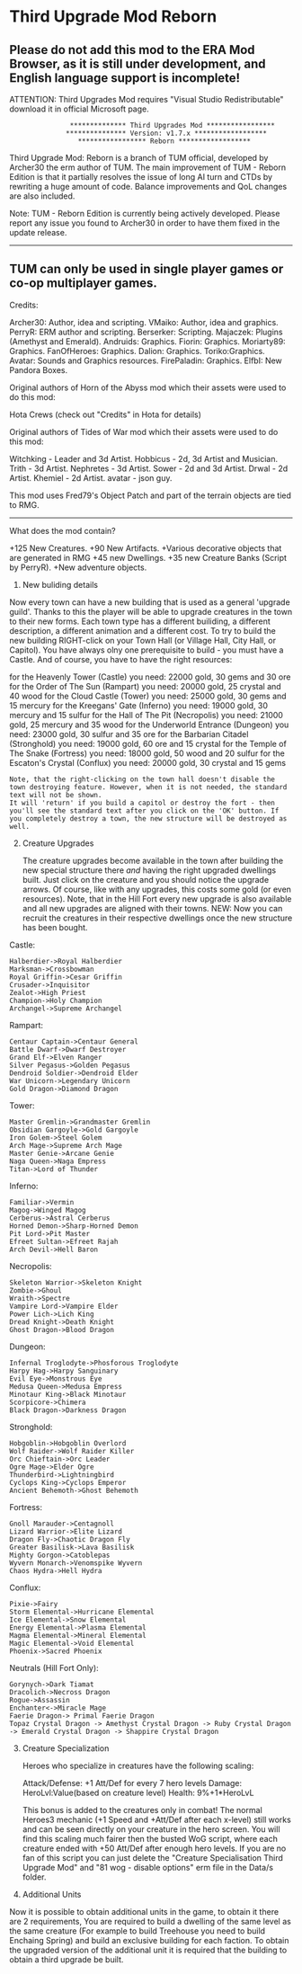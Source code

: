 # Third Upgrade Mod Reborn

## Please do not add this mod to the ERA Mod Browser, as it is still under development, and English language support is incomplete!

ATTENTION: Third Upgrades Mod requires "Visual Studio Redistributable" download it in official Microsoft page.


                   ************** Third Upgrades Mod *****************
                  *************** Version: v1.7.x ******************
                     ***************** Reborn ******************

Third Upgrade Mod: Reborn is a branch of TUM official, developed by Archer30 the erm author of TUM. The main improvement of TUM - Reborn Edition is that it partially resolves the issue of long AI turn and CTDs by rewriting a huge amount of code. Balance improvements and QoL changes are also included. 

Note: TUM - Reborn Edition is currently being actively developed. Please report any issue you found to Archer30 in order to have them fixed in the update release.

--------------------------------------------------------------------------------------------------

TUM can only be used in single player games or co-op multiplayer games.
--------------------------------------------------------------------------------------------------

Credits:

Archer30: Author, idea and scripting.
VMaiko: Author, idea and graphics.
PerryR: ERM author and scripting.
Berserker: Scripting.
Majaczek: Plugins (Amethyst and Emerald).
Andruids: Graphics.
Fiorin: Graphics.
Moriarty89: Graphics.
FanOfHeroes: Graphics.
Dalion: Graphics.
Toriko:Graphics.
Avatar: Sounds and Graphics resources.
FirePaladin: Graphics.
ElfbI: New Pandora Boxes.

Original authors of Horn of the Abyss mod which their assets were used to do this mod:

Hota Crews (check out "Credits" in Hota for details)

Original authors of Tides of War mod which their assets were used to do this mod:

Witchking - Leader and 3d Artist.
Hobbicus - 2d, 3d Artist and Musician.
Trith - 3d Artist.
Nephretes - 3d Artist.
Sower - 2d and 3d Artist.
Drwal - 2d Artist.
Khemiel - 2d Artist.
avatar - json guy.



This mod uses Fred79's Object Patch and part of the terrain objects are tied to RMG.

------------------------------------------------------------------------------------------------------------

What does the mod contain?

+125 New Creatures.
+90 New Artifacts.
+Various decorative objects that are generated in RMG
+45 new Dwellings.
+35 new Creature Banks (Script by PerryR).
+New adventure objects.




1. New buliding details

Now every town can have a new building that is used as a general 'upgrade guild'. Thanks to this the player will be able to upgrade creatures in the town to their new forms. 
Each town type has a different builiding, a different description, a different animation and a different cost. 
To try to build the new building RIGHT-click on your Town Hall (or Village Hall, City Hall, or Capitol). 
You have always olny one prerequisite to build - you must have a Castle. And of course, you have to have the right resources:

for the Heavenly Tower (Castle) you need:        22000 gold, 30 gems and 30 ore
for the Order of The Sun (Rampart) you need:     20000 gold, 25 crystal and 40 wood
for the Cloud Castle (Tower) you need:           25000 gold, 30 gems and 15 mercury
for the Kreegans' Gate (Inferno) you need:       19000 gold, 30 mercury and 15 sulfur
for the Hall of The Pit (Necropolis) you need:   21000 gold, 25 mercury and 35 wood
for the Underworld Entrance (Dungeon) you need:  23000 gold, 30 sulfur and 35 ore
for the Barbarian Citadel (Stronghold) you need: 19000 gold, 60 ore and 15 crystal
for the Temple of The Snake (Fortress) you need: 18000 gold, 50 wood and 20 sulfur
for the Escaton's Crystal (Conflux) you need:    20000 gold, 30 crystal and 15 gems

	Note, that the right-clicking on the town hall doesn't disable the town destroying feature. However, when it is not needed, the standard text will not be shown. 
	It will 'return' if you build a capitol or destroy the fort - then you'll see the standard text after you click on the 'OK' button. If you completely destroy a town, the new structure will be destroyed as well.

2. Creature Upgrades

	The creature upgrades become available in the town after building the new special structure there *and* having the right upgraded dwellings built. 
	Just click on the creature and you should notice the upgrade arrows. Of course, like with any upgrades, this costs some gold (or even resources). 
	Note, that in the Hill Fort every  new upgrade is also available and all new upgrades are aligned with their towns.
                     NEW: Now you can recruit the creatures in their respective dwellings once the new structure has been bought.

Castle:

    Halberdier->Royal Halberdier
    Marksman->Crossbowman
    Royal Griffin->Cesar Griffin
    Crusader->Inquisitor
    Zealot->High Priest
    Champion->Holy Champion
    Archangel->Supreme Archangel
	
	
Rampart:

    Centaur Captain->Centaur General
    Battle Dwarf->Dwarf Destroyer
    Grand Elf->Elven Ranger
    Silver Pegasus->Golden Pegasus
    Dendroid Soldier->Dendroid Elder
    War Unicorn->Legendary Unicorn
    Gold Dragon->Diamond Dragon
	
	
Tower:

    Master Gremlin->Grandmaster Gremlin
    Obsidian Gargoyle->Gold Gargoyle
    Iron Golem->Steel Golem
    Arch Mage->Supreme Arch Mage
    Master Genie->Arcane Genie
    Naga Queen->Naga Empress
    Titan->Lord of Thunder
	

Inferno:

    Familiar->Vermin
    Magog->Winged Magog
    Cerberus->Astral Cerberus
    Horned Demon->Sharp-Horned Demon
    Pit Lord->Pit Master
    Efreet Sultan->Efreet Rajah
    Arch Devil->Hell Baron	
	
	
Necropolis:

    Skeleton Warrior->Skeleton Knight
    Zombie->Ghoul
    Wraith->Spectre
    Vampire Lord->Vampire Elder
    Power Lich->Lich King
    Dread Knight->Death Knight
    Ghost Dragon->Blood Dragon
	
	
Dungeon:

    Infernal Troglodyte->Phosforous Troglodyte
    Harpy Hag->Harpy Sanguinary
    Evil Eye->Monstrous Eye
    Medusa Queen->Medusa Empress
    Minotaur King->Black Minotaur
    Scorpicore->Chimera
    Black Dragon->Darkness Dragon
	
	
Stronghold:

    Hobgoblin->Hobgoblin Overlord
    Wolf Raider->Wolf Raider Killer
    Orc Chieftain->Orc Leader
    Ogre Mage->Elder Ogre
    Thunderbird->Lightningbird
    Cyclops King->Cyclops Emperor
    Ancient Behemoth->Ghost Behemoth
	
	
Fortress:

    Gnoll Marauder->Centagnoll
    Lizard Warrior->Elite Lizard
    Dragon Fly->Chaotic Dragon Fly
    Greater Basilisk->Lava Basilisk
    Mighty Gorgon->Catoblepas
    Wyvern Monarch->Venomspike Wyvern
    Chaos Hydra->Hell Hydra
	
	
Conflux:

    Pixie->Fairy
    Storm Elemental->Hurricane Elemental
    Ice Elemental->Snow Elemental
    Energy Elemental->Plasma Elemental
    Magma Elemental->Mineral Elemental
    Magic Elemental->Void Elemental
    Phoenix->Sacred Phoenix
	

Neutrals (Hill Fort Only):

    Gorynych->Dark Tiamat
    Dracolich->Necross Dragon
    Rogue->Assassin
    Enchanter<->Miracle Mage
    Faerie Dragon-> Primal Faerie Dragon
    Topaz Crystal Dragon -> Amethyst Crystal Dragon -> Ruby Crystal Dragon -> Emerald Crystal Dragon -> Shappire Crystal Dragon

3. Creature Specialization

    Heroes who specialize in creatures have the following scaling:

    Attack/Defense: +1 Att/Def for every 7 hero levels
    Damage: HeroLvl:Value(based on creature level)
    Health: 9%+1*HeroLvL 
    
    This bonus is added to the creatures only in combat! The normal Heroes3 mechanic (+1 Speed and +Att/Def after each x-level) still works and can be seen directly on your creature in the hero screen.
    You will find this scaling much fairer then the busted WoG script, where each creature ended with +50 Att/Def after enough hero levels. 
    If you are no fan of this script you can just delete the "Creature Specialisation Third Upgrade Mod" and "81 wog - disable options" erm file in the Data/s folder. 

4. Additional Units

Now it is possible to obtain additional units in the game, to obtain it there are 2 requirements, 
You are required to build a dwelling of the same level as the same creature (For example to build Treehouse you need to build Enchaing Spring) and build an exclusive building for each faction.
To obtain the upgraded version of the additional unit it is required that the building to obtain a third upgrade be built.

